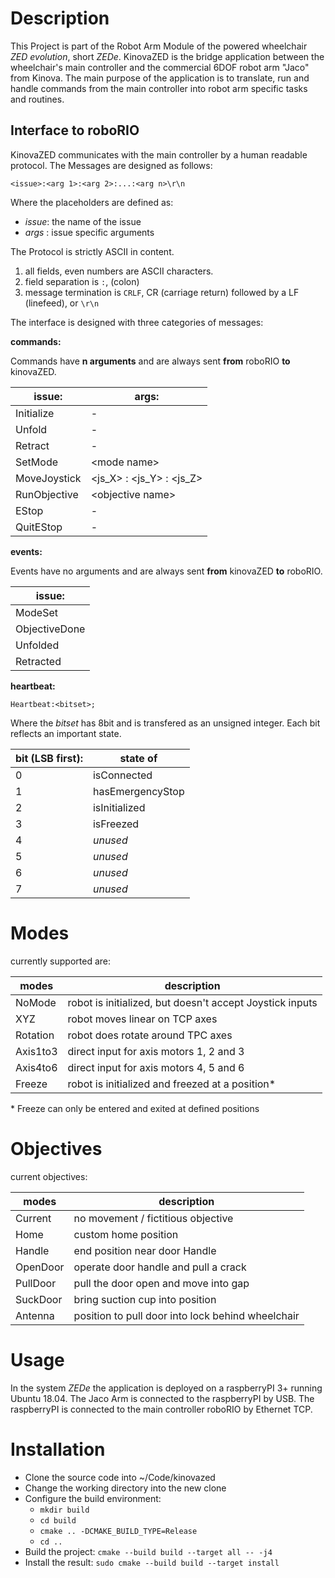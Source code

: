 # Description

This Project is part of the Robot Arm Module of the powered wheelchair _ZED evolution_, short _ZEDe_.
KinovaZED is the bridge application between the wheelchair's main controller and the commercial 6DOF robot arm "Jaco" from Kinova.
The main purpose of the application is to translate, run and handle commands from the main controller into robot arm specific tasks and routines. 

## Interface to roboRIO

KinovaZED communicates with the main controller by a human readable protocol.
The Messages are designed as follows:

    <issue>:<arg 1>:<arg 2>:...:<arg n>\r\n


Where the placeholders are defined as:

- _issue_: the name of the issue
- _args_ : issue specific arguments

The Protocol is strictly ASCII in content.

1. all fields, even numbers are ASCII characters.
2. field separation is `:`, (colon)
3. message termination is `CRLF`, CR (carriage return) followed by a LF (linefeed), or `\r\n`

The interface is designed with three categories of messages:

__commands:__

Commands have __n arguments__ and are always sent __from__ roboRIO __to__ kinovaZED.

| issue:       | args:       |
| ----------   | ----------- |
| Initialize   | -           |
| Unfold       | -           |
| Retract      | -           |
| SetMode      | \<mode name> |
| MoveJoystick | \<js_X> : <js_Y> : <js_Z> |
| RunObjective | \<objective name> |
| EStop        | -           |
| QuitEStop    | -           |

__events:__

Events have no arguments and are always sent __from__ kinovaZED __to__ roboRIO.

| issue:        |
| ------------- |
| ModeSet       |
| ObjectiveDone |
| Unfolded      |
| Retracted     |

__heartbeat:__

    Heartbeat:<bitset>;

Where the _bitset_ has 8bit and is transfered as an unsigned integer.
Each bit reflects an important state.

| bit (LSB first): | state of |
| ---------------- | -------- |
| 0 | isConnected |
| 1 | hasEmergencyStop |
| 2 | isInitialized |
| 3 | isFreezed   |
| 4 | _unused_    |
| 5 | _unused_    |
| 6 | _unused_    |
| 7 | _unused_    |

# Modes

currently supported are:

| modes    | description |
| -------- | ----------- |
| NoMode   | robot is initialized, but doesn't accept Joystick inputs |
| XYZ      | robot moves linear on TCP axes |
| Rotation | robot does rotate around TPC axes |
| Axis1to3 | direct input for axis motors 1, 2 and 3 |
| Axis4to6 | direct input for axis motors 4, 5 and 6 |
| Freeze   | robot is initialized and freezed at a position* |

\* Freeze can only be entered and exited at defined positions

# Objectives

current objectives:

| modes    | description |
| -------- | ----------- |
| Current  | no movement / fictitious objective |
| Home     | custom home position |
| Handle   | end position near door Handle |
| OpenDoor | operate door handle and pull a crack |
| PullDoor | pull the door open and move into gap |
| SuckDoor | bring suction cup into position | 
| Antenna  | position to pull door into lock behind wheelchair |

# Usage

In the system _ZEDe_ the application is deployed on a raspberryPI 3+ running Ubuntu 18.04.
The Jaco Arm is connected to the raspberryPI by USB.
The raspberryPI is connected to the main controller roboRIO by Ethernet TCP.

# Installation

* Clone the source code into ~/Code/kinovazed
* Change the working directory into the new clone
* Configure the build environment:
    *  `mkdir build`
    *  `cd build`
    *  `cmake .. -DCMAKE_BUILD_TYPE=Release`
    *  `cd ..`
* Build the project: `cmake --build build --target all -- -j4`
* Install the result: `sudo cmake --build build --target install`